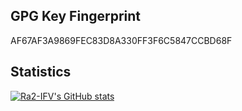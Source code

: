 ## GPG Key Fingerprint  
AF67AF3A9869FEC83D8A330FF3F6C5847CCBD68F  
## Statistics  
[![Ra2-IFV's GitHub stats](https://github-readme-stats.vercel.app/api?username=Ra2-IFV&show_icons=true&theme=dark)](https://github.com/Ra2-IFV?tab=repositories)  
